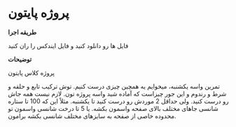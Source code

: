 # پروژه پایتون

__طریقه اجرا__

فایل ها رو دانلود کنید و فایل ایندکس را ران کنید

__توضیحات__

پروژه کلاس پایتون 

تمرین واسه یکشنبه، میخوایم یه همچین چیزی درست کنیم. توش ترکیب تابع و حلقه و شرط و رندوم و این جور چیزاست که آماده شید واسه پروژه تون. لازم نیست همه جاش رو درست کنید. ولی حداقل 2 موردش رو درست کنید تا یکشنبه. مثلاً این که 100 تا ستاره شانسی جاهای مختلف بالای صفحه واسمون بکشه. یا 5 تا درخت شانسی واسمون تو محدوده خاصی از صفحه به سایزهای مختلف شانسی بکشه برامون.
